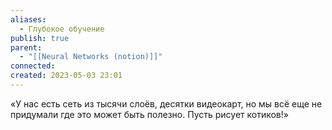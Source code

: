 ```yaml
---
aliases:
  - Глубокое обучение
publish: true
parent:
  - "[[Neural Networks (notion)]]"
connected: 
created: 2023-05-03 23:01
---
```


«У нас есть сеть из тысячи слоёв, десятки видеокарт, но мы всё еще не придумали где это может быть полезно. Пусть рисует котиков!»
